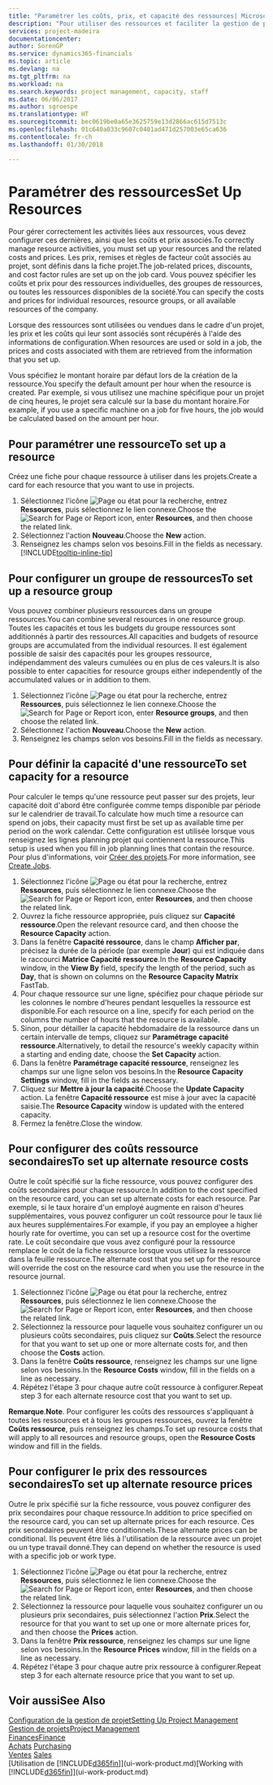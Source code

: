 ```yaml
---
title: "Paramétrer les coûts, prix, et capacité des ressources| Microsoft Docs"
description: "Pour utiliser des ressources et faciliter la gestion de projets, vous spécifiez les coûts et les prix des différents ressources ou groupes de ressources, et définissez la capacité ressource."
services: project-madeira
documentationcenter: 
author: SorenGP
ms.service: dynamics365-financials
ms.topic: article
ms.devlang: na
ms.tgt_pltfrm: na
ms.workload: na
ms.search.keywords: project management, capacity, staff
ms.date: 06/06/2017
ms.author: sgroespe
ms.translationtype: HT
ms.sourcegitcommit: bec0619be0a65e3625759e13d2866ac615d7513c
ms.openlocfilehash: 01c640a033c9607c0401ad471d257003e65ca636
ms.contentlocale: fr-ch
ms.lasthandoff: 01/30/2018

---
```

# <a name="set-up-resources"></a><span data-ttu-id="c1e32-103">Paramétrer des ressources</span><span class="sxs-lookup"><span data-stu-id="c1e32-103">Set Up Resources</span></span>
<span data-ttu-id="c1e32-104">Pour gérer correctement les activités liées aux ressources, vous devez configurer ces dernières, ainsi que les coûts et prix associés.</span><span class="sxs-lookup"><span data-stu-id="c1e32-104">To correctly manage resource activities, you must set up your resources and the related costs and prices.</span></span> <span data-ttu-id="c1e32-105">Les prix, remises et règles de facteur coût associés au projet, sont définis dans la fiche projet.</span><span class="sxs-lookup"><span data-stu-id="c1e32-105">The job-related prices, discounts, and cost factor rules are set up on the job card.</span></span> <span data-ttu-id="c1e32-106">Vous pouvez spécifier les coûts et prix pour des ressources individuelles, des groupes de ressources, ou toutes les ressources disponibles de la société.</span><span class="sxs-lookup"><span data-stu-id="c1e32-106">You can specify the costs and prices for individual resources, resource groups, or all available resources of the company.</span></span>

<span data-ttu-id="c1e32-107">Lorsque des ressources sont utilisées ou vendues dans le cadre d'un projet, les prix et les coûts qui leur sont associés sont récupérés à l'aide des informations de configuration.</span><span class="sxs-lookup"><span data-stu-id="c1e32-107">When resources are used or sold in a job, the prices and costs associated with them are retrieved from the information that you set up.</span></span>

<span data-ttu-id="c1e32-108">Vous spécifiez le montant horaire par défaut lors de la création de la ressource.</span><span class="sxs-lookup"><span data-stu-id="c1e32-108">You specify the default amount per hour when the resource is created.</span></span> <span data-ttu-id="c1e32-109">Par exemple, si vous utilisez une machine spécifique pour un projet de cinq heures, le projet sera calculé sur la base du montant horaire.</span><span class="sxs-lookup"><span data-stu-id="c1e32-109">For example, if you use a specific machine on a job for five hours, the job would be calculated based on the amount per hour.</span></span>

## <a name="to-set-up-a-resource"></a><span data-ttu-id="c1e32-110">Pour paramétrer une ressource</span><span class="sxs-lookup"><span data-stu-id="c1e32-110">To set up a resource</span></span>
<span data-ttu-id="c1e32-111">Créez une fiche pour chaque ressource à utiliser dans les projets.</span><span class="sxs-lookup"><span data-stu-id="c1e32-111">Create a card for each resource that you want to use in projects.</span></span>

1. <span data-ttu-id="c1e32-112">Sélectionnez l'icône ![Page ou état pour la recherche](media/ui-search/search_small.png "Page ou état pour la recherche"), entrez **Ressources**, puis sélectionnez le lien connexe.</span><span class="sxs-lookup"><span data-stu-id="c1e32-112">Choose the ![Search for Page or Report](media/ui-search/search_small.png "Search for Page or Report icon") icon, enter **Resources**, and then choose the related link.</span></span>
2. <span data-ttu-id="c1e32-113">Sélectionnez l'action **Nouveau**.</span><span class="sxs-lookup"><span data-stu-id="c1e32-113">Choose the **New** action.</span></span>
3. <span data-ttu-id="c1e32-114">Renseignez les champs selon vos besoins.</span><span class="sxs-lookup"><span data-stu-id="c1e32-114">Fill in the fields as necessary.</span></span> [!INCLUDE[tooltip-inline-tip](includes/tooltip-inline-tip_md.md)]  

## <a name="to-set-up-a-resource-group"></a><span data-ttu-id="c1e32-115">Pour configurer un groupe de ressources</span><span class="sxs-lookup"><span data-stu-id="c1e32-115">To set up a resource group</span></span>
<span data-ttu-id="c1e32-116">Vous pouvez combiner plusieurs ressources dans un groupe ressources.</span><span class="sxs-lookup"><span data-stu-id="c1e32-116">You can combine several resources in one resource group.</span></span> <span data-ttu-id="c1e32-117">Toutes les capacités et tous les budgets du groupe ressources sont additionnés à partir des ressources.</span><span class="sxs-lookup"><span data-stu-id="c1e32-117">All capacities and budgets of resource groups are accumulated from the individual resources.</span></span> <span data-ttu-id="c1e32-118">Il est également possible de saisir des capacités pour les groupes ressource, indépendamment des valeurs cumulées ou en plus de ces valeurs.</span><span class="sxs-lookup"><span data-stu-id="c1e32-118">It is also possible to enter capacities for resource groups either independently of the accumulated values or in addition to them.</span></span>

1. <span data-ttu-id="c1e32-119">Sélectionnez l'icône ![Page ou état pour la recherche](media/ui-search/search_small.png "Page ou état pour la recherche"), entrez **Ressources**, puis sélectionnez le lien connexe.</span><span class="sxs-lookup"><span data-stu-id="c1e32-119">Choose the ![Search for Page or Report](media/ui-search/search_small.png "Search for Page or Report icon") icon, enter **Resource groups**, and then choose the related link.</span></span>
2. <span data-ttu-id="c1e32-120">Sélectionnez l'action **Nouveau**.</span><span class="sxs-lookup"><span data-stu-id="c1e32-120">Choose the **New** action.</span></span>
3. <span data-ttu-id="c1e32-121">Renseignez les champs selon vos besoins.</span><span class="sxs-lookup"><span data-stu-id="c1e32-121">Fill in the fields as necessary.</span></span>

## <a name="to-set-capacity-for-a-resource"></a><span data-ttu-id="c1e32-122">Pour définir la capacité d'une ressource</span><span class="sxs-lookup"><span data-stu-id="c1e32-122">To set capacity for a resource</span></span>
<span data-ttu-id="c1e32-123">Pour calculer le temps qu'une ressource peut passer sur des projets, leur capacité doit d'abord être configurée comme temps disponible par période sur le calendrier de travail.</span><span class="sxs-lookup"><span data-stu-id="c1e32-123">To calculate how much time a resource can spend on jobs, their capacity must first be set up as available time per period on the work calendar.</span></span> <span data-ttu-id="c1e32-124">Cette configuration est utilisée lorsque vous renseignez les lignes planning projet qui contiennent la ressource.</span><span class="sxs-lookup"><span data-stu-id="c1e32-124">This setup is used when you fill in job planning lines that contain the resource.</span></span> <span data-ttu-id="c1e32-125">Pour plus d'informations, voir [Créer des projets](projects-how-create-jobs.md).</span><span class="sxs-lookup"><span data-stu-id="c1e32-125">For more information, see [Create Jobs](projects-how-create-jobs.md).</span></span>

1. <span data-ttu-id="c1e32-126">Sélectionnez l'icône ![Page ou état pour la recherche](media/ui-search/search_small.png "Page ou état pour la recherche"), entrez **Ressources**, puis sélectionnez le lien connexe.</span><span class="sxs-lookup"><span data-stu-id="c1e32-126">Choose the ![Search for Page or Report](media/ui-search/search_small.png "Search for Page or Report icon") icon, enter **Resources**, and then choose the related link.</span></span>
2. <span data-ttu-id="c1e32-127">Ouvrez la fiche ressource appropriée, puis cliquez sur **Capacité ressource**.</span><span class="sxs-lookup"><span data-stu-id="c1e32-127">Open the relevant resource card, and then choose the **Resource Capacity** action.</span></span>
3. <span data-ttu-id="c1e32-128">Dans la fenêtre **Capacité ressource**, dans le champ **Afficher par**, précisez la durée de la période (par exemple **Jour**) qui est indiquée dans le raccourci **Matrice Capacité ressource**.</span><span class="sxs-lookup"><span data-stu-id="c1e32-128">In the **Resource Capacity** window, in the **View By** field, specify the length of the period, such as **Day**, that is shown on columns on the **Resource Capacity Matrix** FastTab.</span></span>
4. <span data-ttu-id="c1e32-129">Pour chaque ressource sur une ligne, spécifiez pour chaque période sur les colonnes le nombre d'heures pendant lesquelles la ressource est disponible.</span><span class="sxs-lookup"><span data-stu-id="c1e32-129">For each resource on a line, specify for each period on the columns the number of hours that the resource is available.</span></span>
5. <span data-ttu-id="c1e32-130">Sinon, pour détailler la capacité hebdomadaire de la ressource dans un certain intervalle de temps, cliquez sur **Paramétrage capacité ressource**.</span><span class="sxs-lookup"><span data-stu-id="c1e32-130">Alternatively, to detail the resource's weekly capacity within a starting and ending date, choose the **Set Capacity** action.</span></span>
6. <span data-ttu-id="c1e32-131">Dans la fenêtre **Paramétrage capacité ressource**, renseignez les champs sur une ligne selon vos besoins.</span><span class="sxs-lookup"><span data-stu-id="c1e32-131">In the **Resource Capacity Settings** window, fill in the fields as necessary.</span></span>
7. <span data-ttu-id="c1e32-132">Cliquez sur **Mettre à jour la capacité**.</span><span class="sxs-lookup"><span data-stu-id="c1e32-132">Choose the **Update Capacity** action.</span></span> <span data-ttu-id="c1e32-133">La fenêtre **Capacité ressource** est mise à jour avec la capacité saisie.</span><span class="sxs-lookup"><span data-stu-id="c1e32-133">The **Resource Capacity** window is updated with the entered capacity.</span></span>
8. <span data-ttu-id="c1e32-134">Fermez la fenêtre.</span><span class="sxs-lookup"><span data-stu-id="c1e32-134">Close the window.</span></span>

## <a name="to-set-up-alternate-resource-costs"></a><span data-ttu-id="c1e32-135">Pour configurer des coûts ressource secondaires</span><span class="sxs-lookup"><span data-stu-id="c1e32-135">To set up alternate resource costs</span></span>
<span data-ttu-id="c1e32-136">Outre le coût spécifié sur la fiche ressource, vous pouvez configurer des coûts secondaires pour chaque ressource.</span><span class="sxs-lookup"><span data-stu-id="c1e32-136">In addition to the cost specified on the resource card, you can set up alternate costs for each resource.</span></span> <span data-ttu-id="c1e32-137">Par exemple, si le taux horaire d'un employé augmente en raison d'heures supplémentaires, vous pouvez configurer un coût ressource pour le taux lié aux heures supplémentaires.</span><span class="sxs-lookup"><span data-stu-id="c1e32-137">For example, if you pay an employee a higher hourly rate for overtime, you can set up a resource cost for the overtime rate.</span></span> <span data-ttu-id="c1e32-138">Le coût secondaire que vous avez configuré pour la ressource remplace le coût de la fiche ressource lorsque vous utilisez la ressource dans la feuille ressource.</span><span class="sxs-lookup"><span data-stu-id="c1e32-138">The alternate cost that you set up for the resource will override the cost on the resource card when you use the resource in the resource journal.</span></span>

1. <span data-ttu-id="c1e32-139">Sélectionnez l'icône ![Page ou état pour la recherche](media/ui-search/search_small.png "Page ou état pour la recherche"), entrez **Ressources**, puis sélectionnez le lien connexe.</span><span class="sxs-lookup"><span data-stu-id="c1e32-139">Choose the ![Search for Page or Report](media/ui-search/search_small.png "Search for Page or Report icon") icon, enter **Resources**, and then choose the related link.</span></span>  
2. <span data-ttu-id="c1e32-140">Sélectionnez la ressource pour laquelle vous souhaitez configurer un ou plusieurs coûts secondaires, puis cliquez sur **Coûts**.</span><span class="sxs-lookup"><span data-stu-id="c1e32-140">Select the resource for that you want to set up one or more alternate costs for, and then choose the **Costs** action.</span></span>  
3. <span data-ttu-id="c1e32-141">Dans la fenêtre **Coûts ressource**, renseignez les champs sur une ligne selon vos besoins.</span><span class="sxs-lookup"><span data-stu-id="c1e32-141">In the **Resource Costs** window, fill in the fields on a line as necessary.</span></span>  
4. <span data-ttu-id="c1e32-142">Répétez l'étape 3 pour chaque autre coût ressource à configurer.</span><span class="sxs-lookup"><span data-stu-id="c1e32-142">Repeat step 3 for each alternate resource cost that you want to set up.</span></span>

<span data-ttu-id="c1e32-143">**Remarque**.</span><span class="sxs-lookup"><span data-stu-id="c1e32-143">**Note**.</span></span> <span data-ttu-id="c1e32-144">Pour configurer les coûts des ressources s'appliquant à toutes les ressources et à tous les groupes ressources, ouvrez la fenêtre **Coûts ressource**, puis renseignez les champs.</span><span class="sxs-lookup"><span data-stu-id="c1e32-144">To set up resource costs that will apply to all resources and resource groups, open the **Resource Costs** window and fill in the fields.</span></span>

## <a name="to-set-up-alternate-resource-prices"></a><span data-ttu-id="c1e32-145">Pour configurer le prix des ressources secondaires</span><span class="sxs-lookup"><span data-stu-id="c1e32-145">To set up alternate resource prices</span></span>
<span data-ttu-id="c1e32-146">Outre le prix spécifié sur la fiche ressource, vous pouvez configurer des prix secondaires pour chaque ressource.</span><span class="sxs-lookup"><span data-stu-id="c1e32-146">In addition to price specified on the resource card, you can set up alternate prices for each resource.</span></span> <span data-ttu-id="c1e32-147">Ces prix secondaires peuvent être conditionnels.</span><span class="sxs-lookup"><span data-stu-id="c1e32-147">These alternate prices can be conditional.</span></span> <span data-ttu-id="c1e32-148">Ils peuvent être liés à l'utilisation de la ressource avec un projet ou un type travail donné.</span><span class="sxs-lookup"><span data-stu-id="c1e32-148">They can depend on whether the resource is used with a specific job or work type.</span></span>

1. <span data-ttu-id="c1e32-149">Sélectionnez l'icône ![Page ou état pour la recherche](media/ui-search/search_small.png "Page ou état pour la recherche"), entrez **Ressources**, puis sélectionnez le lien connexe.</span><span class="sxs-lookup"><span data-stu-id="c1e32-149">Choose the ![Search for Page or Report](media/ui-search/search_small.png "Search for Page or Report icon") icon, enter **Resources**, and then choose the related link.</span></span>
2. <span data-ttu-id="c1e32-150">Sélectionnez la ressource pour laquelle vous souhaitez configurer un ou plusieurs prix secondaires, puis sélectionnez l'action **Prix**.</span><span class="sxs-lookup"><span data-stu-id="c1e32-150">Select the resource for that you want to set up one or more alternate prices for, and then choose the **Prices** action.</span></span>
3. <span data-ttu-id="c1e32-151">Dans la fenêtre **Prix ressource**, renseignez les champs sur une ligne selon vos besoins.</span><span class="sxs-lookup"><span data-stu-id="c1e32-151">In the **Resource Prices** window, fill in the fields on a line as necessary.</span></span>
4. <span data-ttu-id="c1e32-152">Répétez l'étape 3 pour chaque autre prix ressource à configurer.</span><span class="sxs-lookup"><span data-stu-id="c1e32-152">Repeat step 3 for each alternate resource price that you want to set up.</span></span>

## <a name="see-also"></a><span data-ttu-id="c1e32-153">Voir aussi</span><span class="sxs-lookup"><span data-stu-id="c1e32-153">See Also</span></span>
[<span data-ttu-id="c1e32-154">Configuration de la gestion de projet</span><span class="sxs-lookup"><span data-stu-id="c1e32-154">Setting Up Project Management</span></span>](projects-setup-projects.md)  
[<span data-ttu-id="c1e32-155">Gestion de projets</span><span class="sxs-lookup"><span data-stu-id="c1e32-155">Project Management</span></span>](projects-manage-projects.md)  
[<span data-ttu-id="c1e32-156">Finances</span><span class="sxs-lookup"><span data-stu-id="c1e32-156">Finance</span></span>](finance.md)  
<span data-ttu-id="c1e32-157">[Achats](purchasing-manage-purchasing.md)       </span><span class="sxs-lookup"><span data-stu-id="c1e32-157">[Purchasing](purchasing-manage-purchasing.md)       </span></span>  
<span data-ttu-id="c1e32-158">[Ventes](sales-manage-sales.md)    </span><span class="sxs-lookup"><span data-stu-id="c1e32-158">[Sales](sales-manage-sales.md)    </span></span>  
<span data-ttu-id="c1e32-159">[Utilisation de [!INCLUDE[d365fin](includes/d365fin_md.md)]](ui-work-product.md)</span><span class="sxs-lookup"><span data-stu-id="c1e32-159">[Working with [!INCLUDE[d365fin](includes/d365fin_md.md)]](ui-work-product.md)</span></span>  

